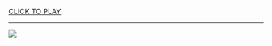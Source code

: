 
<a href="https://premium76.site?title=fruit_drop_game_unblocked&ref=13M">CLICK TO PLAY</a></h3>
<hr>

<a href="https://premium76.site?title=fruit_drop_game_unblocked&ref=13M"><img src="https://clearcache.store/games.png"></a>


